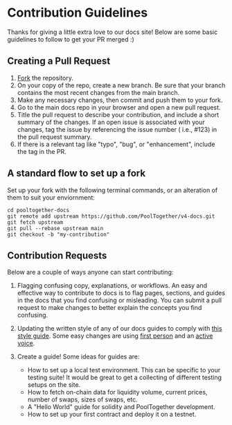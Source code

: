 # Contribution Guidelines

Thanks for giving a little extra love to our docs site! Below are some basic guidelines to follow to get your PR merged :)

## Creating a Pull Request

1. [Fork](https://docs.github.com/en/get-started/quickstart/fork-a-repo) the repository.
2. On your copy of the repo, create a new branch. Be sure that your branch contains the most recent changes from the main branch.
3. Make any necessary changes, then commit and push them to your fork.
4. Go to the main docs repo in your browser and open a new pull request.
5. Title the pull request to describe your contribution, and include a short summary of the changes. If an open issue is associated with your changes, tag the issue by referencing the issue number ( i.e., #123) in the pull request summary.
6. If there is a relevant tag like "typo", "bug", or "enhancement", include the tag in the PR.

## A standard flow to set up a fork

Set up your fork with the following terminal commands, or an alteration of them to suit your enviornment:

```
cd pooltogether-docs
git remote add upstream https://github.com/PoolTogether/v4-docs.git
git fetch upstream
git pull --rebase upstream main
git checkout -b "my-contribution"
```

## Contribution Requests

Below are a couple of ways anyone can start contributing:

1. Flagging confusing copy, explanations, or workflows.
   An easy and effective way to contribute to docs is to flag pages, sections, and guides in the docs that you find confusing or misleading. You can submit a pull request to make changes to better explain the concepts you find confusing.

2. Updating the written style of any of our docs guides to comply with [this style guide](https://developers.google.com/style/). Some easy changes are using [first person](https://developers.google.com/style/person) and an [active voice](https://developers.google.com/style/voice).

3. Create a guide! Some ideas for guides are:
   - How to set up a local test environment. This can be specific to your testing suite! It would be great to get a collecting of different testing setups on the site.
   - How to fetch on-chain data for liquidity volume, current prices, number of swaps, sizes of swaps, etc.
   - A "Hello World" guide for solidity and PoolTogether development.
   - How to set up your first contract and deploy it on a testnet.
